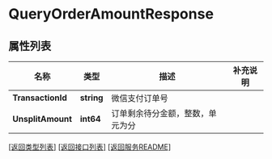 # QueryOrderAmountResponse

## 属性列表

名称 | 类型 | 描述 | 补充说明
------------ | ------------- | ------------- | -------------
**TransactionId** | **string** | 微信支付订单号 | 
**UnsplitAmount** | **int64** | 订单剩余待分金额，整数，单元为分 | 

[\[返回类型列表\]](README.md#类型列表)
[\[返回接口列表\]](README.md#接口列表)
[\[返回服务README\]](README.md)


